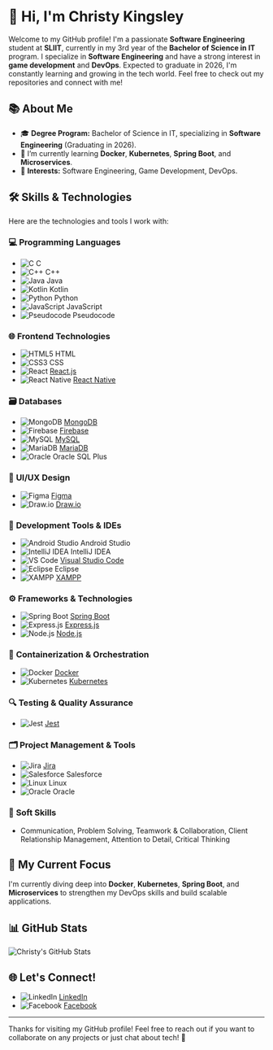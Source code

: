 # 👋 Hi, I'm Christy Kingsley

Welcome to my GitHub profile! I'm a passionate **Software Engineering** student at **SLIIT**, currently in my 3rd year of the **Bachelor of Science in IT** program. I specialize in **Software Engineering** and have a strong interest in **game development** and **DevOps**. Expected to graduate in 2026, I'm constantly learning and growing in the tech world. Feel free to check out my repositories and connect with me!

## 📚 About Me
- 🎓 **Degree Program:** Bachelor of Science in IT, specializing in **Software Engineering** (Graduating in 2026).
- 🌱 I’m currently learning **Docker**, **Kubernetes**, **Spring Boot**, and **Microservices**.
- 💼 **Interests:** Software Engineering, Game Development, DevOps.

## 🛠️ Skills & Technologies

Here are the technologies and tools I work with:

### 💻 **Programming Languages**
- ![C](https://img.shields.io/badge/C-000000?style=flat&logo=c&logoColor=white) C
- ![C++](https://img.shields.io/badge/C++-00599C?style=flat&logo=c%2B%2B&logoColor=white) C++
- ![Java](https://img.shields.io/badge/Java-007396?style=flat&logo=java&logoColor=white) Java
- ![Kotlin](https://img.shields.io/badge/Kotlin-0095D5?style=flat&logo=kotlin&logoColor=white) Kotlin
- ![Python](https://img.shields.io/badge/Python-3776AB?style=flat&logo=python&logoColor=white) Python
- ![JavaScript](https://img.shields.io/badge/JavaScript-F7DF1E?style=flat&logo=javascript&logoColor=black) JavaScript
- ![Pseudocode](https://img.shields.io/badge/Pseudocode-000000?style=flat&logo=none&logoColor=white) Pseudocode

### 🌐 **Frontend Technologies**
- ![HTML5](https://img.shields.io/badge/HTML5-E34F26?style=flat&logo=html5&logoColor=white) HTML
- ![CSS3](https://img.shields.io/badge/CSS3-1572B6?style=flat&logo=css3&logoColor=white) CSS
- ![React](https://img.shields.io/badge/React-61DAFB?style=flat&logo=react&logoColor=black) [React.js](https://reactjs.org/)
- ![React Native](https://img.shields.io/badge/React_Native-61DAFB?style=flat&logo=react&logoColor=black) [React Native](https://reactnative.dev/)

### 🗃️ **Databases**
- ![MongoDB](https://img.shields.io/badge/MongoDB-47A248?style=flat&logo=mongodb&logoColor=white) [MongoDB](https://www.mongodb.com/)
- ![Firebase](https://img.shields.io/badge/Firebase-FFCA28?style=flat&logo=firebase&logoColor=black) [Firebase](https://firebase.google.com/)
- ![MySQL](https://img.shields.io/badge/MySQL-00758F?style=flat&logo=mysql&logoColor=white) [MySQL](https://www.mysql.com/)
- ![MariaDB](https://img.shields.io/badge/MariaDB-003B57?style=flat&logo=mariadb&logoColor=white) [MariaDB](https://mariadb.org/)
- ![Oracle](https://img.shields.io/badge/Oracle-F80000?style=flat&logo=oracle&logoColor=white) Oracle SQL Plus

### 🎨 **UI/UX Design**
- ![Figma](https://img.shields.io/badge/Figma-000000?style=flat&logo=figma&logoColor=white) [Figma](https://www.figma.com/)
- ![Draw.io](https://img.shields.io/badge/Draw.io-000000?style=flat&logo=draw.io&logoColor=white) [Draw.io](https://app.diagrams.net/)

### 🔧 **Development Tools & IDEs**
- ![Android Studio](https://img.shields.io/badge/Android_Studio-3DDC84?style=flat&logo=android-studio&logoColor=white) Android Studio
- ![IntelliJ IDEA](https://img.shields.io/badge/IntelliJ_IDEA-000000?style=flat&logo=intellij-idea&logoColor=white) IntelliJ IDEA
- ![VS Code](https://img.shields.io/badge/VS_Code-007ACC?style=flat&logo=visual-studio-code&logoColor=white) [Visual Studio Code](https://code.visualstudio.com/)
- ![Eclipse](https://img.shields.io/badge/Eclipse-2C2255?style=flat&logo=eclipse&logoColor=white) Eclipse
- ![XAMPP](https://img.shields.io/badge/XAMPP-FB7A24?style=flat&logo=xampp&logoColor=white) [XAMPP](https://www.apachefriends.org/index.html)

### ⚙️ **Frameworks & Technologies**
- ![Spring Boot](https://img.shields.io/badge/Spring_Boot-6DB33F?style=flat&logo=spring-boot&logoColor=white) [Spring Boot](https://spring.io/projects/spring-boot)
- ![Express.js](https://img.shields.io/badge/Express.js-000000?style=flat&logo=express&logoColor=white) [Express.js](https://expressjs.com/)
- ![Node.js](https://img.shields.io/badge/Node.js-339933?style=flat&logo=node.js&logoColor=white) [Node.js](https://nodejs.org/)

### 🐳 **Containerization & Orchestration**
- ![Docker](https://img.shields.io/badge/Docker-2496ED?style=flat&logo=docker&logoColor=white) [Docker](https://www.docker.com/)
- ![Kubernetes](https://img.shields.io/badge/Kubernetes-326CE5?style=flat&logo=kubernetes&logoColor=white) [Kubernetes](https://kubernetes.io/)

### 🔍 **Testing & Quality Assurance**
- ![Jest](https://img.shields.io/badge/Jest-C21325?style=flat&logo=jest&logoColor=white) [Jest](https://jestjs.io/)

### 🗂️ **Project Management & Tools**
- ![Jira](https://img.shields.io/badge/Jira-0052CC?style=flat&logo=jira&logoColor=white) [Jira](https://www.atlassian.com/software/jira)
- ![Salesforce](https://img.shields.io/badge/Salesforce-00A1E4?style=flat&logo=salesforce&logoColor=white) Salesforce
- ![Linux](https://img.shields.io/badge/Linux-FCC624?style=flat&logo=linux&logoColor=white) Linux
- ![Oracle](https://img.shields.io/badge/Oracle-F80000?style=flat&logo=oracle&logoColor=white) Oracle

### 🤝 **Soft Skills**
- Communication, Problem Solving, Teamwork & Collaboration, Client Relationship Management, Attention to Detail, Critical Thinking

## 🚀 My Current Focus
I'm currently diving deep into **Docker**, **Kubernetes**, **Spring Boot**, and **Microservices** to strengthen my DevOps skills and build scalable applications.

## 📊 GitHub Stats

![Christy's GitHub Stats](https://github-readme-stats.vercel.app/api?username=IT22051448&show_icons=true&count_private=true&hide=prs&theme=tokyonight)

## 🌐 Let's Connect!
- ![LinkedIn](https://img.shields.io/badge/LinkedIn-0A66C2?style=flat&logo=linkedin&logoColor=white) [LinkedIn](https://www.linkedin.com/in/christy-kingsley-062b98341/)
- ![Facebook](https://img.shields.io/badge/Facebook-1877F2?style=flat&logo=facebook&logoColor=white) [Facebook](https://web.facebook.com/profile.php?id=100010862702861)

---

Thanks for visiting my GitHub profile! Feel free to reach out if you want to collaborate on any projects or just chat about tech! 🚀

